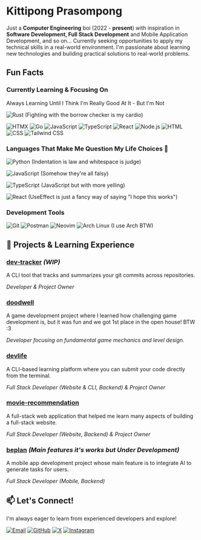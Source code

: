# Kittipong Prasompong

Just a **Computer Engineering** boi (2022 - **present**) with inspiration in **Software Development, Full Stack Development** and Mobile Application Development, and so on... Currently seeking opportunities to apply my technical skills in a real-world environment. I'm passionate about learning new technologies and building practical solutions to real-world problems.

## Fun Facts

### Currently Learning & Focusing On 
Always Learning Until I Think I'm Really Good At It - But I'm Not

![Rust](https://img.shields.io/badge/Rust-000000?style=flat&logo=rust&logoColor=white) (Fighting with the borrow checker is my cardio)

![HTMX](https://img.shields.io/badge/HTMX-3366CC?style=flat&logo=htmx&logoColor=white)
![Go](https://img.shields.io/badge/Go-00ADD8?style=flat&logo=go&logoColor=white)
![JavaScript](https://img.shields.io/badge/JavaScript-F7DF1E?style=flat&logo=javascript&logoColor=black)
![TypeScript](https://img.shields.io/badge/TypeScript-007ACC?style=flat&logo=typescript&logoColor=white)
![React](https://img.shields.io/badge/React-20232A?style=flat&logo=react&logoColor=61DAFB)
![Node.js](https://img.shields.io/badge/Node.js-339933?style=flat&logo=node.js&logoColor=white)
![HTML](https://img.shields.io/badge/HTML5-E34F26?style=flat&logo=html5&logoColor=white)
![CSS](https://img.shields.io/badge/CSS3-1572B6?style=flat&logo=css3&logoColor=white)
![Tailwind CSS](https://img.shields.io/badge/Tailwind_CSS-38B2AC?style=flat&logo=tailwind-css&logoColor=white)


### Languages That Make Me Question My Life Choices 🤔
![Python](https://img.shields.io/badge/Python-3776AB?style=flat&logo=python&logoColor=white) (Indentation is law and whitespace is judge)

![JavaScript](https://img.shields.io/badge/JavaScript-F7DF1E?style=flat&logo=javascript&logoColor=black) (Somehow they're all falsy)

![TypeScript](https://img.shields.io/badge/TypeScript-007ACC?style=flat&logo=typescript&logoColor=white) (JavaScript but with more yelling)

![React](https://img.shields.io/badge/React-20232A?style=flat&logo=react&logoColor=61DAFB) (UseEffect is just a fancy way of saying "I hope this works")


### Development Tools
![Git](https://img.shields.io/badge/Git-F05032?style=flat&logo=git&logoColor=white)
![Postman](https://img.shields.io/badge/Postman-FF6C37?style=flat&logo=postman&logoColor=white)
![Neovim](https://img.shields.io/badge/NeoVim-%2357A143.svg?&style=flat&logo=neovim&logoColor=white)
![Arch Linux](https://img.shields.io/badge/Arch_Linux-1793D1?style=flat&logo=arch-linux&logoColor=white) (I use Arch BTW)

## 🚀 Projects & Learning Experience

### [dev-tracker](https://github.com/ikkyuuq/dev-tracker) *(WIP)*
A CLI tool that tracks and summarizes your git commits across repositories.

_Developer & Project Owner_

### [doodwell](https://github.com/ikkyuuq/Centum-Survivors)
A game development project where I learned how challenging game development is, but it was fun and we got 1st place in the open house! BTW :3

_Developer focusing on fundamental game mechanics and level design._

### [devlife](https://github.com/ikkyuuq/devlife)
A CLI-based learning platform where you can submit your code directly from the terminal.

_Full Stack Developer (Website & CLI, Backend) & Project Owner_


### [movie-recommendation](https://github.com/ikkyuuq/movie-recommendation)
A full-stack web application that helped me learn many aspects of building a full-stack website.

_Full Stack Developer (Website, Backend) & Project Owner_

### [beplan](https://github.com/ikkyuuq/beplan) *(Main features it's works but Under Development)*
A mobile app development project whose main feature is to integrate AI to generate tasks for users.

_Full Stack Developer (Mobile, Backend)_


## 📫 Let's Connect!

I'm always eager to learn from experienced developers and explore!

[![Email](https://img.shields.io/badge/Email-D14836?style=flat&logo=gmail&logoColor=white)](mailto:the.kittipongpras@gmail.com)
[![GitHub](https://img.shields.io/badge/GitHub-100000?style=flat&logo=github&logoColor=white)](https://github.com/ikkyuuq)
[![X](https://img.shields.io/badge/X-000000?style=flat&logo=x&logoColor=white)](https://x.com/thekppras)
[![Instagram](https://img.shields.io/badge/Instagram-E4405F?style=flat&logo=instagram&logoColor=white)](https://www.instagram.com/kppras/)
